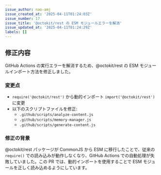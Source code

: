 ```yaml
---
issue_author: nao-amj
issue_created_at: '2025-04-11T01:24:03Z'
issue_number: 17
issue_title: '@octokit/rest の ESM モジュールエラーを解消'
issue_updated_at: '2025-04-11T01:24:29Z'
labels: []
---
```


## 修正内容

GitHub Actions の実行エラーを解消するため、@octokit/rest の ESM モジュールインポート方法を修正しました。

### 変更点
- `require('@octokit/rest')` から動的インポート `import('@octokit/rest')` に変更
- 以下のスクリプトファイルを修正:
  - `.github/scripts/analyze-content.js`
  - `.github/scripts/memory-manager.js`
  - `.github/scripts/generate-content.js`

### 修正の背景
@octokit/rest パッケージが CommonJS から ESM に移行したことで、従来の `require()` での読み込みが動作しなくなり、GitHub Actions での自動処理が失敗していました。この PR では、動的インポートを使用することで ESM モジュールを正しく読み込めるようにしています。